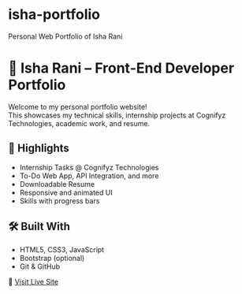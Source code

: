 # isha-portfolio
Personal Web Portfolio of Isha Rani
# 💼 Isha Rani – Front-End Developer Portfolio

Welcome to my personal portfolio website!  
This showcases my technical skills, internship projects at Cognifyz Technologies, academic work, and resume.

## 🌟 Highlights

- Internship Tasks @ Cognifyz Technologies
- To-Do Web App, API Integration, and more
- Downloadable Resume
- Responsive and animated UI
- Skills with progress bars

## 🛠️ Built With

- HTML5, CSS3, JavaScript
- Bootstrap (optional)
- Git & GitHub

🔗 [Visit Live Site](https://isha-rani05.github.io/isha-portfolio/)

